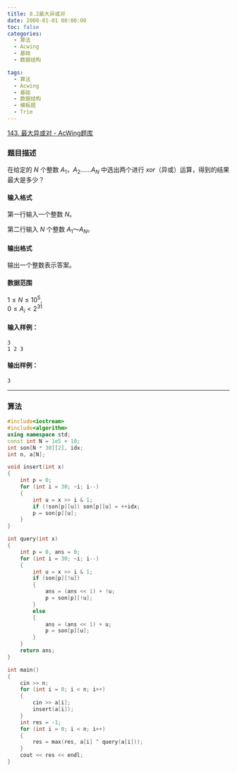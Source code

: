 ```yaml
---
title: 8.2最大异或对
date: 2000-01-01 00:00:00
toc: false
categories:
  - 算法
  - Acwing
  - 基础
  - 数据结构

tags:
  - 算法
  - Acwing
  - 基础
  - 数据结构
  - 模板题
  - Trie
---
```


[143. 最大异或对 - AcWing题库](https://www.acwing.com/problem/content/145/)


### 题目描述
在给定的 $N$ 个整数 $A_1，A_2……A_N$ 中选出两个进行 $xor$（异或）运算，得到的结果最大是多少？

#### 输入格式

第一行输入一个整数 $N$。

第二行输入 $N$ 个整数 $A_1$～$A_N$。

#### 输出格式

输出一个整数表示答案。

#### 数据范围

$1 \le N \le 10^5$,  
$0 \le A_i < 2^{31}$

#### 输入样例：

```
3
1 2 3
```

#### 输出样例：

```
3
```

---
### 算法

```cpp
#include<iostream>
#include<algorithm>
using namespace std;
const int N = 1e5 + 10;
int son[N * 30][2], idx;
int n, a[N];

void insert(int x)
{
    int p = 0;
    for (int i = 30; ~i; i--)
    {
        int u = x >> i & 1;
        if (!son[p][u]) son[p][u] = ++idx;
        p = son[p][u];
    }
}

int query(int x)
{
    int p = 0, ans = 0;
    for (int i = 30; ~i; i--)
    {
        int u = x >> i & 1;
        if (son[p][!u])
        {
            ans = (ans << 1) + !u;
            p = son[p][!u];
        }
        else
        {
            ans = (ans << 1) + u;
            p = son[p][u];
        }
    }
    return ans;
}

int main()
{
    cin >> n;
    for (int i = 0; i < n; i++)
    {
        cin >> a[i];
        insert(a[i]);
    }
    int res = -1;
    for (int i = 0; i < n; i++)
    {
        res = max(res, a[i] ^ query(a[i]));
    }
    cout << res << endl;
}
```